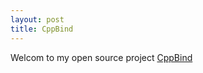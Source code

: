 ```yaml
---
layout: post
title: CppBind
---
```



Welcom to my open source project [CppBind](https://github.com/trumanz/cppbind/) 


